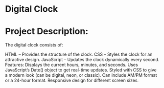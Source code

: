 # Digital Clock 
# Project Description:
The digital clock consists of:

HTML – Provides the structure of the clock.
CSS – Styles the clock for an attractive design.
JavaScript – Updates the clock dynamically every second.
Features:
Displays the current hours, minutes, and seconds.
Uses JavaScript’s Date() object to get real-time updates.
Styled with CSS to give a modern look (can be digital, neon, or classic).
Can include AM/PM format or a 24-hour format.
Responsive design for different screen sizes.
 

